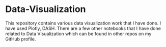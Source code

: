 # Data-Visualization

This repository contains various data visualization work that I have done. I have used Plotly, DASH. There are a few other notebooks that I have done related to Data Visualization which can be found in other repos on my GitHub profile.
